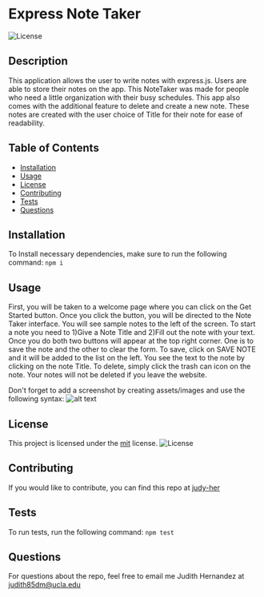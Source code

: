# Express Note Taker

![License](https://img.shields.io/badge/License-MIT-yellow.svg)

## Description

This application allows the user to write notes with express.js. Users are able to store their notes on the app. This NoteTaker was made for people who need a little organization with their busy schedules. This app also comes with the additional feature to delete and create a new note. These notes are created with the user choice of Title for their note for ease of readability.

## Table of Contents

- [Installation](#installation)
- [Usage](#usage)
- [License](#license)
- [Contributing](#contributing)
- [Tests](#tests)
- [Questions](#questions)

## Installation

To Install necessary dependencies, make sure to run the following command:
`npm i`

## Usage

First, you will be taken to a welcome page where you can click on the Get Started button. Once you click the button, you will be directed to the Note Taker interface. You will see sample notes to the left of the screen. To start a note you need to 1)Give a Note Title and 2)Fill out the note with your text. Once you do both two buttons will appear at the top right corner. One is to save the note and the other to clear the form. To save, click on SAVE NOTE and it will be added to the list on the left. You see the text to the note by clicking on the note Title. To delete, simply click the trash can icon on the note. Your notes will not be deleted if you leave the website.

Don't forget to add a screenshot by creating assets/images and use the following syntax:
![alt text](assets/images/screenshot.png)

## License

This project is licensed under the [mit](https://opensource.org/licenses/MIT) license.
![License](https://img.shields.io/badge/License-MIT-yellow.svg)

## Contributing

If you would like to contribute, you can find this repo at [judy-her](https://github.com/judy-her)

## Tests

To run tests, run the following command:
`npm test`

## Questions

For questions about the repo, feel free to email me Judith Hernandez at judith85dm@ucla.edu

